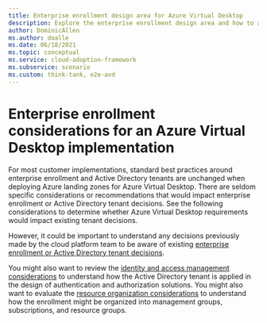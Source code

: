 ```yaml
---
title: Enterprise enrollment design area for Azure Virtual Desktop
description: Explore the enterprise enrollment design area and how to apply it to an Azure Virtual Desktop implementation
author: DominicAllen
ms.author: doalle
ms.date: 06/18/2021
ms.topic: conceptual
ms.service: cloud-adoption-framework
ms.subservice: scenario
ms.custom: think-tank, e2e-avd
---
```


# Enterprise enrollment considerations for an Azure Virtual Desktop implementation

For most customer implementations, standard best practices around enterprise enrollment and Active Directory tenants are unchanged when deploying Azure landing zones for Azure Virtual Desktop. There are seldom specific considerations or recommendations that would impact enterprise enrollment or Active Directory tenant decisions. See the following considerations to determine whether Azure Virtual Desktop requirements would impact existing tenant decisions.

However, it could be important to understand any decisions previously made by the cloud platform team to be aware of existing [enterprise enrollment or Active Directory tenant decisions](../../ready/landing-zone/design-area/azure-billing-ad-tenant.md).

You might also want to review the [identity and access management considerations](./eslz-identity-and-access-management.md) to understand how the Active Directory tenant is applied in the design of authentication and authorization solutions. You might also want to evaluate the [resource organization considerations](./eslz-resource-organization.md) to understand how the enrollment might be organized into management groups, subscriptions, and resource groups.

